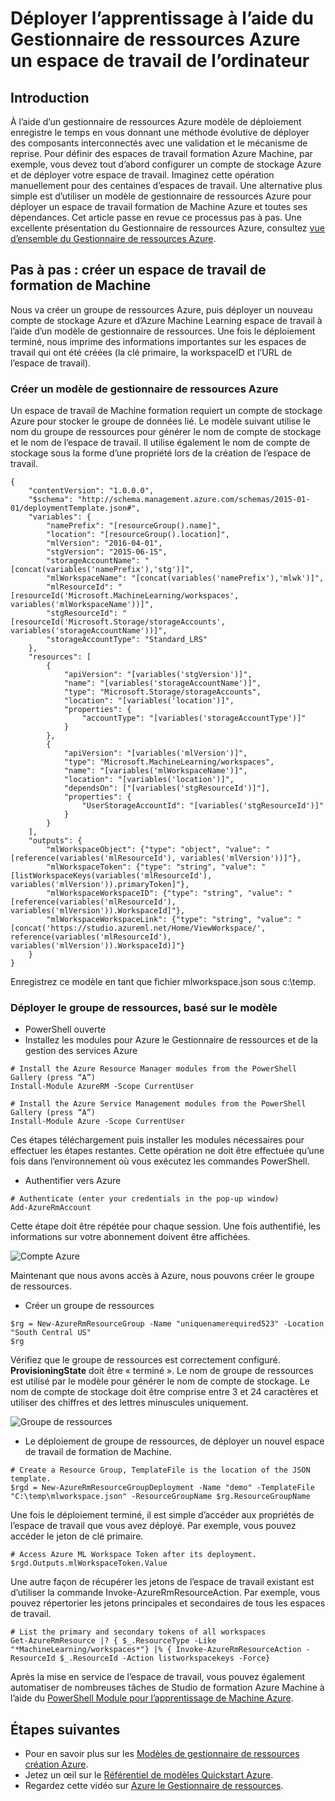 <properties
    pageTitle="Déployer l’apprentissage à l’aide du modèle de gestionnaire de ressources Azure un espace de travail de l’ordinateur | Microsoft Azure"
    description="Comment déployer un espace de travail pour l’apprentissage de Machine Azure à l’aide du modèle de gestionnaire de ressources Azure"
    services="machine-learning"
    documentationCenter=""
    authors="ahgyger"
    manager="haining"
    editor="garye"/>

<tags
    ms.service="machine-learning"
    ms.workload="data-services"
    ms.tgt_pltfrm="na"
    ms.devlang="na"
    ms.topic="article"
    ms.date="08/23/2016"
    ms.author="ahgyger"/>
# <a name="deploy-machine-learning-workspace-using-azure-resource-manager"></a>Déployer l’apprentissage à l’aide du Gestionnaire de ressources Azure un espace de travail de l’ordinateur

## <a name="introduction"></a>Introduction
À l’aide d’un gestionnaire de ressources Azure modèle de déploiement enregistre le temps en vous donnant une méthode évolutive de déployer des composants interconnectés avec une validation et le mécanisme de reprise. Pour définir des espaces de travail formation Azure Machine, par exemple, vous devez tout d’abord configurer un compte de stockage Azure et de déployer votre espace de travail. Imaginez cette opération manuellement pour des centaines d’espaces de travail. Une alternative plus simple est d’utiliser un modèle de gestionnaire de ressources Azure pour déployer un espace de travail formation de Machine Azure et toutes ses dépendances. Cet article passe en revue ce processus pas à pas. Une excellente présentation du Gestionnaire de ressources Azure, consultez [vue d’ensemble du Gestionnaire de ressources Azure](../azure-resource-manager/resource-group-overview.md).

## <a name="step-by-step-create-a-machine-learning-workspace"></a>Pas à pas : créer un espace de travail de formation de Machine
Nous va créer un groupe de ressources Azure, puis déployer un nouveau compte de stockage Azure et d’Azure Machine Learning espace de travail à l’aide d’un modèle de gestionnaire de ressources. Une fois le déploiement terminé, nous imprime des informations importantes sur les espaces de travail qui ont été créées (la clé primaire, la workspaceID et l’URL de l’espace de travail).

### <a name="create-an-azure-resource-manager-template"></a>Créer un modèle de gestionnaire de ressources Azure
Un espace de travail de Machine formation requiert un compte de stockage Azure pour stocker le groupe de données lié.
Le modèle suivant utilise le nom du groupe de ressources pour générer le nom de compte de stockage et le nom de l’espace de travail.  Il utilise également le nom de compte de stockage sous la forme d’une propriété lors de la création de l’espace de travail.

```
{
    "contentVersion": "1.0.0.0",
    "$schema": "http://schema.management.azure.com/schemas/2015-01-01/deploymentTemplate.json#",
    "variables": {
        "namePrefix": "[resourceGroup().name]",
        "location": "[resourceGroup().location]",
        "mlVersion": "2016-04-01",
        "stgVersion": "2015-06-15",
        "storageAccountName": "[concat(variables('namePrefix'),'stg')]",
        "mlWorkspaceName": "[concat(variables('namePrefix'),'mlwk')]",
        "mlResourceId": "[resourceId('Microsoft.MachineLearning/workspaces', variables('mlWorkspaceName'))]",
        "stgResourceId": "[resourceId('Microsoft.Storage/storageAccounts', variables('storageAccountName'))]",
        "storageAccountType": "Standard_LRS"
    },
    "resources": [
        {
            "apiVersion": "[variables('stgVersion')]",
            "name": "[variables('storageAccountName')]",
            "type": "Microsoft.Storage/storageAccounts",
            "location": "[variables('location')]",
            "properties": {
                "accountType": "[variables('storageAccountType')]"
            }
        },
        {
            "apiVersion": "[variables('mlVersion')]",
            "type": "Microsoft.MachineLearning/workspaces",
            "name": "[variables('mlWorkspaceName')]",
            "location": "[variables('location')]",
            "dependsOn": ["[variables('stgResourceId')]"],
            "properties": {
                "UserStorageAccountId": "[variables('stgResourceId')]"
            }
        }
    ],
    "outputs": {
        "mlWorkspaceObject": {"type": "object", "value": "[reference(variables('mlResourceId'), variables('mlVersion'))]"},
        "mlWorkspaceToken": {"type": "string", "value": "[listWorkspaceKeys(variables('mlResourceId'), variables('mlVersion')).primaryToken]"},
        "mlWorkspaceWorkspaceID": {"type": "string", "value": "[reference(variables('mlResourceId'), variables('mlVersion')).WorkspaceId]"},
        "mlWorkspaceWorkspaceLink": {"type": "string", "value": "[concat('https://studio.azureml.net/Home/ViewWorkspace/', reference(variables('mlResourceId'), variables('mlVersion')).WorkspaceId)]"}
    }
}

```
Enregistrez ce modèle en tant que fichier mlworkspace.json sous c:\temp\.

### <a name="deploy-the-resource-group-based-on-the-template"></a>Déployer le groupe de ressources, basé sur le modèle
* PowerShell ouverte
* Installez les modules pour Azure le Gestionnaire de ressources et de la gestion des services Azure  

```
# Install the Azure Resource Manager modules from the PowerShell Gallery (press “A”)
Install-Module AzureRM -Scope CurrentUser

# Install the Azure Service Management modules from the PowerShell Gallery (press “A”)
Install-Module Azure -Scope CurrentUser
```

   Ces étapes téléchargement puis installer les modules nécessaires pour effectuer les étapes restantes. Cette opération ne doit être effectuée qu’une fois dans l’environnement où vous exécutez les commandes PowerShell.   

* Authentifier vers Azure  

```
# Authenticate (enter your credentials in the pop-up window)
Add-AzureRmAccount
```
Cette étape doit être répétée pour chaque session. Une fois authentifié, les informations sur votre abonnement doivent être affichées.

![Compte Azure][1]

Maintenant que nous avons accès à Azure, nous pouvons créer le groupe de ressources.

* Créer un groupe de ressources

```
$rg = New-AzureRmResourceGroup -Name "uniquenamerequired523" -Location "South Central US"
$rg
```

Vérifiez que le groupe de ressources est correctement configuré. **ProvisioningState** doit être « terminé ».
Le nom de groupe de ressources est utilisé par le modèle pour générer le nom de compte de stockage. Le nom de compte de stockage doit être comprise entre 3 et 24 caractères et utiliser des chiffres et des lettres minuscules uniquement.

![Groupe de ressources][2]

* Le déploiement de groupe de ressources, de déployer un nouvel espace de travail de formation de Machine.

```
# Create a Resource Group, TemplateFile is the location of the JSON template.
$rgd = New-AzureRmResourceGroupDeployment -Name "demo" -TemplateFile "C:\temp\mlworkspace.json" -ResourceGroupName $rg.ResourceGroupName
```

Une fois le déploiement terminé, il est simple d’accéder aux propriétés de l’espace de travail que vous avez déployé. Par exemple, vous pouvez accéder le jeton de clé primaire.

```
# Access Azure ML Workspace Token after its deployment.
$rgd.Outputs.mlWorkspaceToken.Value
```

Une autre façon de récupérer les jetons de l’espace de travail existant est d’utiliser la commande Invoke-AzureRmResourceAction. Par exemple, vous pouvez répertorier les jetons principales et secondaires de tous les espaces de travail.

```  
# List the primary and secondary tokens of all workspaces
Get-AzureRmResource |? { $_.ResourceType -Like "*MachineLearning/workspaces*"} |% { Invoke-AzureRmResourceAction -ResourceId $_.ResourceId -Action listworkspacekeys -Force}  
```
Après la mise en service de l’espace de travail, vous pouvez également automatiser de nombreuses tâches de Studio de formation Azure Machine à l’aide du [PowerShell Module pour l’apprentissage de Machine Azure](http://aka.ms/amlps).

## <a name="next-steps"></a>Étapes suivantes 
* Pour en savoir plus sur les [Modèles de gestionnaire de ressources création Azure](../resource-group-authoring-templates.md). 
* Jetez un œil sur le [Référentiel de modèles Quickstart Azure](https://github.com/Azure/azure-quickstart-templates). 
* Regardez cette vidéo sur [Azure le Gestionnaire de ressources](https://channel9.msdn.com/Events/Ignite/2015/C9-39). 
 
<!--Image references-->
[1]: ../media/machine-learning-deploy-with-resource-manager-template/azuresubscription.png
[2]: ../media/machine-learning-deploy-with-resource-manager-template/resourcegroupprovisioning.png


<!--Link references-->
